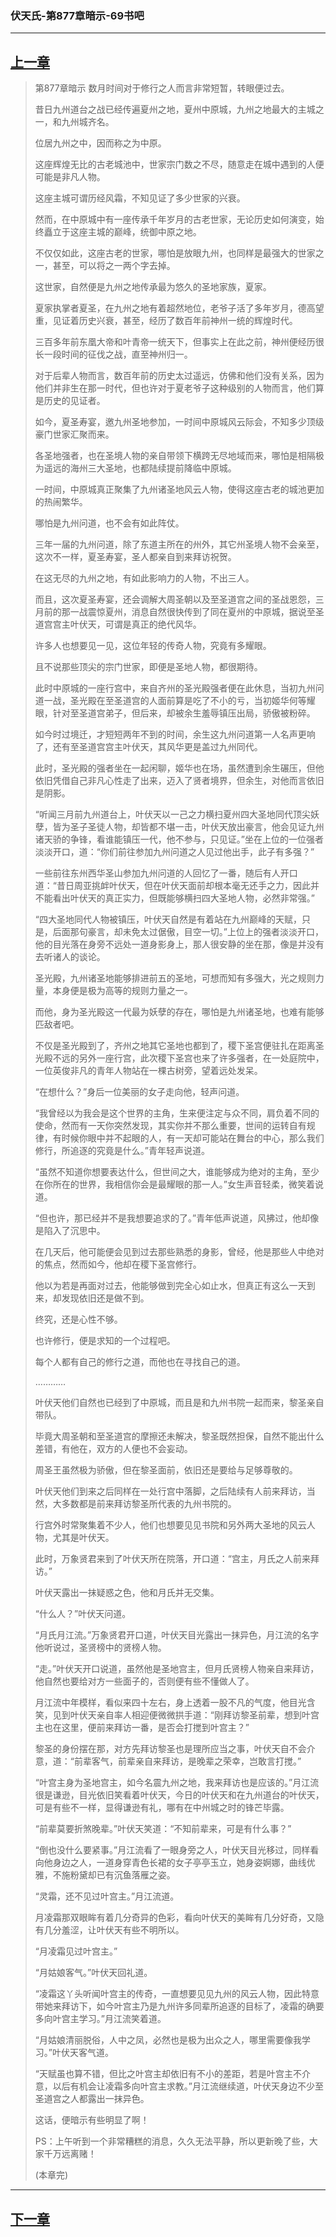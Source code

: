 ### 伏天氏-第877章暗示-69书吧

--------
[上一章](./2aa103a03029119166c68ec02d72b327.md)
--------


>
>
>
>第877章暗示
>数月时间对于修行之人而言非常短暂，转眼便过去。
>
>昔日九州道台之战已经传遍夏州之地，夏州中原城，九州之地最大的主城之一，和九州城齐名。
>
>位居九州之中，因而称之为中原。
>
>这座辉煌无比的古老城池中，世家宗门数之不尽，随意走在城中遇到的人便可能是非凡人物。
>
>这座主城可谓历经风霜，不知见证了多少世家的兴衰。
>
>然而，在中原城中有一座传承千年岁月的古老世家，无论历史如何演变，始终矗立于这座主城的巅峰，统御中原之地。
>
>不仅仅如此，这座古老的世家，哪怕是放眼九州，也同样是最强大的世家之一，甚至，可以将之一两个字去掉。
>
>这世家，自然便是九州之地传承最为悠久的圣地家族，夏家。
>
>夏家执掌者夏圣，在九州之地有着超然地位，老爷子活了多年岁月，德高望重，见证着历史兴衰，甚至，经历了数百年前神州一统的辉煌时代。
>
>三百多年前东凰大帝和叶青帝一统天下，但事实上在此之前，神州便经历很长一段时间的征伐之战，直至神州归一。
>
>对于后辈人物而言，数百年前的历史太过遥远，仿佛和他们没有关系，因为他们并非生在那一时代，但也许对于夏老爷子这种级别的人物而言，他们算是历史的见证者。
>
>如今，夏圣寿宴，邀九州圣地参加，一时间中原城风云际会，不知多少顶级豪门世家汇聚而来。
>
>各圣地强者，也在圣境人物的亲自带领下横跨无尽地域而来，哪怕是相隔极为遥远的海州三大圣地，也都陆续提前降临中原城。
>
>一时间，中原城真正聚集了九州诸圣地风云人物，使得这座古老的城池更加的热闹繁华。
>
>哪怕是九州问道，也不会有如此阵仗。
>
>三年一届的九州问道，除了东道主所在的州外，其它州圣境人物不会亲至，这次不一样，夏圣寿宴，圣人都亲自到来拜访祝贺。
>
>在这无尽的九州之地，有如此影响力的人物，不出三人。
>
>而且，这次夏圣寿宴，还会调解大周圣朝以及至圣道宫之间的圣战恩怨，三月前的那一战震惊夏州，消息自然很快传到了同在夏州的中原城，据说至圣道宫宫主叶伏天，可谓是真正的绝代风华。
>
>许多人也想要见一见，这位年轻的传奇人物，究竟有多耀眼。
>
>且不说那些顶尖的宗门世家，即便是圣地人物，都很期待。
>
>此时中原城的一座行宫中，来自齐州的圣光殿强者便在此休息，当初九州问道一战，圣光殿在至圣道宫的人面前算是吃了不小的亏，当初姬华何等耀眼，针对至圣道宫弟子，但后来，却被余生羞辱镇压出局，骄傲被粉碎。
>
>如今时过境迁，才短短两年不到的时间，余生这九州问道第一人名声更响了，还有至圣道宫宫主叶伏天，其风华更是盖过九州同代。
>
>此时，圣光殿的强者坐在一起闲聊，姬华也在场，虽然遭到余生碾压，但他依旧凭借自己非凡心性走了出来，迈入了贤者境界，但余生，对他而言依旧是阴影。
>
>“听闻三月前九州道台上，叶伏天以一己之力横扫夏州四大圣地同代顶尖妖孽，皆为圣子圣徒人物，却皆都不堪一击，叶伏天放出豪言，他会见证九州诸天骄的争锋，看谁能镇压一代，他不参与，只见证。”坐在上位的一位强者淡淡开口，道：“你们前往参加九州问道之人见过他出手，此子有多强？”
>
>一些前往东州西华圣山参加九州问道的人回忆了一番，随后有人开口道：“昔日周亚挑衅叶伏天，但在叶伏天面前却根本毫无还手之力，因此并不能看出叶伏天的真正实力，但既能够横扫四大圣地人物，必然非常强。”
>
>“四大圣地同代人物被镇压，叶伏天自然是有着站在九州巅峰的天赋，只是，后面那句豪言，却未免太过倨傲，目空一切。”上位上的强者淡淡开口，他的目光落在身旁不远处一道身影身上，那人很安静的坐在那，像是并没有去听诸人的谈论。
>
>圣光殿，九州诸圣地能够排进前五的圣地，可想而知有多强大，光之规则力量，本身便是极为高等的规则力量之一。
>
>而他，身为圣光殿这一代最为妖孽的存在，哪怕是九州诸圣地，也难有能够匹敌者吧。
>
>不仅是圣光殿到了，齐州之地其它圣地也都到了，稷下圣宫便驻扎在距离圣光殿不远的另外一座行宫，此次稷下圣宫也来了许多强者，在一处庭院中，一位英俊非凡的青年人物站在一棵古树旁，望着远处发呆。
>
>“在想什么？”身后一位美丽的女子走向他，轻声问道。
>
>“我曾经以为我会是这个世界的主角，生来便注定与众不同，肩负着不同的使命，然而有一天你突然发现，其实你并不那么重要，世间的运转自有规律，有时候你眼中并不起眼的人，有一天却可能站在舞台的中心，那么我们修行，所追逐的究竟是什么。”青年轻声说道。
>
>“虽然不知道你想要表达什么，但世间之大，谁能够成为绝对的主角，至少在你所在的世界，我相信你会是最耀眼的那一人。”女生声音轻柔，微笑着说道。
>
>“但也许，那已经并不是我想要追求的了。”青年低声说道，风拂过，他却像是陷入了沉思中。
>
>在几天后，他可能便会见到过去那些熟悉的身影，曾经，他是那些人中绝对的焦点，然而如今，他却在稷下圣宫修行。
>
>他以为若是再面对过去，他能够做到完全心如止水，但真正有这么一天到来，却发现依旧还是做不到。
>
>终究，还是心性不够。
>
>也许修行，便是求知的一个过程吧。
>
>每个人都有自己的修行之道，而他也在寻找自己的道。
>
>…………
>
>叶伏天他们自然也已经到了中原城，而且是和九州书院一起而来，黎圣亲自带队。
>
>毕竟大周圣朝和至圣道宫的摩擦还未解决，黎圣既然担保，自然不能出什么差错，有他在，双方的人便也不会妄动。
>
>周圣王虽然极为骄傲，但在黎圣面前，依旧还是要给与足够尊敬的。
>
>叶伏天他们到来之后同样在一处行宫中落脚，之后陆续有人前来拜访，当然，大多数都是前来拜访黎圣所代表的九州书院的。
>
>行宫外时常聚集着不少人，他们也想要见见书院和另外两大圣地的风云人物，尤其是叶伏天。
>
>此时，万象贤君来到了叶伏天所在院落，开口道：“宫主，月氏之人前来拜访。”
>
>叶伏天露出一抹疑惑之色，他和月氏并无交集。
>
>“什么人？”叶伏天问道。
>
>“月氏月江流。”万象贤君开口道，叶伏天目光露出一抹异色，月江流的名字他听说过，圣贤榜中的贤榜人物。
>
>“走。”叶伏天开口说道，虽然他是圣地宫主，但月氏贤榜人物亲自来拜访，他自然也要给对方一些面子的，否则便有些不懂做人了。
>
>月江流中年模样，看似来四十左右，身上透着一股不凡的气度，他目光含笑，见到叶伏天亲自率人相迎便微微拱手道：“刚拜访黎圣前辈，想到叶宫主也在这里，便前来拜访一番，是否会打搅到叶宫主？”
>
>黎圣的身份摆在那，对方先拜访黎圣也是理所应当之事，叶伏天自不会介意，道：“前辈客气，前辈亲自来拜访，是晚辈之荣幸，岂敢言打搅。”
>
>“叶宫主身为圣地宫主，如今名震九州之地，我来拜访也是应该的。”月江流很是谦逊，目光依旧笑看着叶伏天，今日的叶伏天和在九州道台的叶伏天，可是有些不一样，显得谦逊有礼，哪有在中州城之时的锋芒毕露。
>
>“前辈莫要折煞晚辈。”叶伏天笑道：“不知前辈来，可是有什么事？”
>
>“倒也没什么要紧事。”月江流看了一眼身旁之人，叶伏天目光移过，同样看向他身边之人，一道身穿青色长裙的女子亭亭玉立，她身姿婀娜，曲线优雅，不施粉黛却已有沉鱼落雁之姿。
>
>“灵霜，还不见过叶宫主。”月江流道。
>
>月凌霜那双眼眸有着几分奇异的色彩，看向叶伏天的美眸有几分好奇，又隐有几分羞涩，让叶伏天有些不明所以。
>
>“月凌霜见过叶宫主。”
>
>“月姑娘客气。”叶伏天回礼道。
>
>“凌霜这丫头听闻叶宫主的传奇，一直想要见见九州的风云人物，因此特意带她来拜访下，如今叶宫主乃是九州许多同辈所追逐的目标了，凌霜的确要多向叶宫主学习。”月江流笑着道。
>
>“月姑娘清丽脱俗，人中之凤，必然也是极为出众之人，哪里需要像我学习。”叶伏天客气道。
>
>“天赋虽也算不错，但比之叶宫主却依旧有不小的差距，若是叶宫主不介意，以后有机会让凌霜多向叶宫主求教。”月江流继续道，叶伏天身边不少至圣道宫之人都露出一抹异色。
>
>这话，便暗示有些明显了啊！
>
>PS：上午听到一个非常糟糕的消息，久久无法平静，所以更新晚了些，大家千万远离赌！
>
>(本章完)
>
>

--------
[下一章](./fe5444000742786bb4b946adcc34e720.md)
--------
